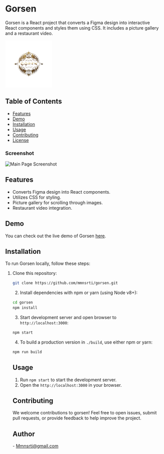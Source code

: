 # Gorsen

Gorsen is a React project that converts a Figma design into interactive React components and styles them using CSS. It includes a picture gallery and a restaurant video.

<img src="/public/gorsen.png" alt="Logo" width="150" height="auto">



## Table of Contents

- [Features](#features)
- [Demo](#demo)
- [Installation](#installation)
- [Usage](#usage)
- [Contributing](#contributing)
- [License](#license)
### Screenshot
![Main Page Screenshot](/public/screenshot/mainpage.png)

## Features

- Converts Figma design into React components.
- Utilizes CSS for styling.
- Picture gallery for scrolling through images.
- Restaurant video integration.

## Demo

You can check out the live demo of Gorsen [here](gorsen.netlify.app/).

## Installation

To run Gorsen locally, follow these steps:

1. Clone this repository:

   ```bash
   git clone https://github.com/mmnsrti/gorsen.git
   ```
   2. Install dependencies with npm or yarn (using Node v8+):
   ```bash
   cd gorsen
   npm install
   ```
   3. Start development server and open browser to `http://localhost:3000`:
   ```bash
   npm start
   ```
   4. To build a production version in `./build`, use either npm or yarn:
   ```bash
   npm run build
   ```
   ## Usage
   1. Run `npm start` to start the development server.
   2. Open the `http://localhost:3000` in your browser.
   ## Contributing
   We welcome contributions to gorsen! Feel free to open issues, submit pull requests, or provide feedback to help improve the project.

   ## Author
   <NAME> - <Mmnsrti@gmail.com><br />


